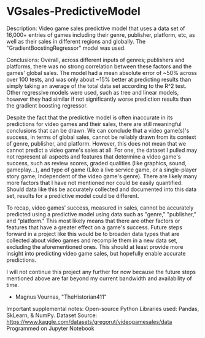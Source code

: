 # VGsales-PredictiveModel
Description: Video game sales predictive model that uses a data set of 16,000+ entries of games including their genre, publisher, platform, etc, as well as their sales in different regions and globally. The "GradientBoostingRegressor" model was used.

Conclusions: Overall, across different inputs of genres; publishers and platforms, there was no strong correlation between these factors and the games' global sales. The model had a mean absolute error of ~50% across over 100 tests, and was only about ~15% better at predicting results than simply taking an average of the total data set according to the R^2 test. Other regressive models were used, such as tree and linear models, however they had similar if not significantly worse prediction results than the gradient boosting regressor.

Despite the fact that the predictive model is often inaccurate in its predictions for video games and their sales, there are still meaningful conclusions that can be drawn. We can conclude that a video game(s)'s success, in terms of global sales, cannot be reliably drawn from its context of genre, publisher, and platform. However, this does not mean that we cannot predict a video game's sales at all. For one, the dataset I pulled may not represent all aspects and features that determine a video game's success, such as review scores, graded qualities (like graphics, sound, gameplay...), and type of game (Like a live service  game, or a single-player story game; Independent of the video game's genre). There are likely many more factors that I have not mentioned nor could be easily quantified. Should data like this be accurately collected and documented into this data set, results for a predictive model could be different.

To recap, video games’ success, measured in sales, cannot be accurately predicted using a predictive model using data such as "genre," "publisher," and "platform." This most likely means that there are other factors or features that have a greater effect on a game's success. Future steps forward in a project like this would be to broaden data types that are collected about video games and recompile them in a new data set, excluding the aforementioned ones. This should at least provide more insight into predicting video game sales, but hopefully enable accurate predictions.

I will not continue this project any further for now because the future steps mentioned above are far beyond my current bandwidth and availability of time.

-  Magnus Vournas, "TheHistorian411"

  Important supplemental notes:
Open-source Python Libraries used: Pandas, SkLearn, & NumPy.
Dataset Source: https://www.kaggle.com/datasets/gregorut/videogamesales/data
Programmed on Jupyter Notebook
